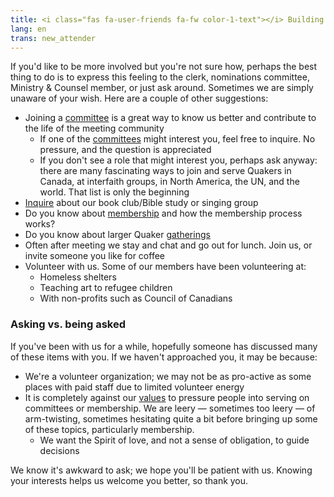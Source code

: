 ```yaml
---
title: <i class="fas fa-user-friends fa-fw color-1-text"></i> Building deeper relationships with us
lang: en
trans: new_attender
---
```

If you'd like to be more involved but you're not sure how, perhaps the best thing to do is to express this feeling to the clerk, nominations committee, Ministry & Counsel member, or just ask around. Sometimes we are simply unaware of your wish. Here are a couple of other suggestions:
* Joining a [committee](/new_attender/committees.html) is a great way to know us better and contribute to the life of the meeting community
  * If one of the [committees](/new_attender/committees.html) might interest you, feel free to inquire. No pressure, and the question is appreciated
  * If you don't see a role that might interest you, perhaps ask anyway: there are many fascinating ways to join and serve Quakers in Canada, at interfaith groups, in North America, the UN, and the world. That list is only the beginning
* [Inquire](/contact.html) about our book club/Bible study or singing group
* Do you know about [membership](/new_attender/membership.html) and how the membership process works?
* Do you know about larger Quaker [gatherings](/new_attender/gatherings)
* Often after meeting we stay and chat and go out for lunch. Join us, or invite someone you like for coffee
* Volunteer with us. Some of our members have been volunteering at:
  * Homeless shelters
  * Teaching art to refugee children
  * With non-profits such as Council of Canadians

### Asking vs. being asked
If you've been with us for a while, hopefully someone has discussed many of these items with you. If we haven't approached you, it may be because:
* We're a volunteer organization; we may not be as pro-active as some places with paid staff due to limited volunteer energy
* It is completely against our [values](/intro) to pressure people into serving on committees or membership. We are leery — sometimes too leery — of arm-twisting, sometimes hesitating quite a bit before bringing up some of these topics, particularly membership.
  * We want the Spirit of love, and not a sense of obligation, to guide decisions

We know it's awkward to ask; we hope you'll be patient with us. Knowing your interests helps us welcome you better, so thank you.
